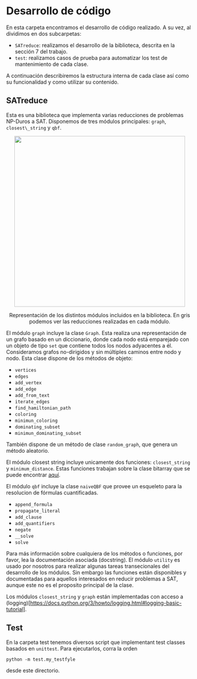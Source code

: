 # Desarrollo de código

En esta carpeta encontramos el desarrollo de código realizado. A su vez, al dividimos en dos subcarpetas:

- `SATreduce`: realizamos el desarrollo de la biblioteca, descrita en la sección 7 del trabajo.
- `test`: realizamos casos de prueba para automatizar los test de mantenimiento de cada clase.

A continuación describiremos la estructura interna de cada clase así como su funcionalidad y como utilizar su contenido. 

## SATreduce

Esta es una biblioteca que implementa varias reducciones de problemas NP-Duros a SAT. Disponemos de tres módulos principales: `graph`, `closest\_string` y `qbf`.

<p align="center">
  <img width="460" src="https://github.com/pedrobn23/TFG/blob/master/tesis/img/distribucion.png">
</p>
<p align="center">
	Representación de los distintos módulos incluidos en la biblioteca. En gris podemos ver las reducciones realizadas en cada módulo.
</p>

El módulo `graph` incluye la clase `Graph`. Esta realiza una representación de un grafo basado en un diccionario, donde cada nodo está emparejado con un objeto de tipo `set` que contiene todos los nodos adyacentes a él. Consideramos grafos no-dirigidos y sin múltiples caminos entre nodo y nodo. Esta clase dispone de los métodos de objeto:
- `vertices`
- `edges`
- `add_vertex`
- `add_edge`
- `add_from_text`
- `iterate_edges`
- `find_hamiltonian_path`
- `coloring`
- `minimun_coloring`
- `dominating_subset`
- `minimun_dominating_subset`

 También dispone de un método de clase `random_graph`, que genera un método aleatorio.

El módulo closest string incluye unicamente dos funciones: `closest_string` y `minimum_distance`. Estas funciones trabajan sobre la clase bitarray que se puede encontrar [aquí](https://pypi.org/project/bitarray/).

El módulo `qbf` incluye la clase `naiveQBF` que provee un esqueleto para la resolucion de fórmulas cuantificadas.


- `append_formula`
- `propagate_literal`
- `add_clause`
- `add_quantifiers`
- `negate`
- `__solve`
- `solve`

Para más información sobre cualquiera de los métodos o funciones, por favor, lea la documentación asociada (docstring). El módulo `utility` es usado por nosotros para realizar algunas tareas transecionales del desarrollo de los módulos. Sin embargo las funciones están disponibles y documentadas para aquellos interesados en reducir problemas a SAT, aunque este no es el proposito principal de la clase. 

Los módulos `closest_string` y `graph` están implementadas con acceso a (logging)[https://docs.python.org/3/howto/logging.html#logging-basic-tutorial].


## Test

En la carpeta test tenemos diversos script que implementant test classes basados en `unittest`. Para ejecutarlos, corra la orden

```
python -m test.my_testfyle
```

desde este directorio. 
